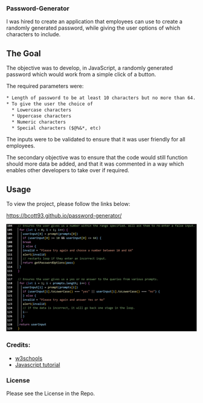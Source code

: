 ### Password-Generator

I was hired to create an application that employees can use to create a randomly generated password, while giving the user options of which characters to include. 

## The Goal

The objective was to develop, in JavaScript, a randomly generated password which would work from a simple click of a button.

The required parameters were:

    * Length of password to be at least 10 characters but no more than 64.
    * To give the user the choice of
      * Lowercase characters
      * Uppercase characters
      * Numeric characters
      * Special characters ($@%&*, etc)

The inputs were to be validated to ensure that it was user friendly for all employees. 

The secondary objective was to ensure that the code would still function should more data be added, and that it was commented in a way which enables other developers to take over if required. 

## Usage

To view the project, please follow the links below:

https://bcott93.github.io/password-generator/


![Alt text](assets/Images/Sample-Code.jpg)

### Credits:

* [w3schools](https://www.w3schools.com/jsref/jsref_for.asp)
* [Javascript tutorial](https://www.javascripttutorial.net/javascript-multidimensional-array/#:~:text=To%20access%20an%20element%20of,element%20of%20the%20inner%20array)

### License

Please see the License in the Repo. 
